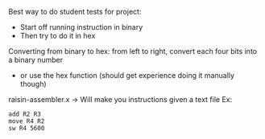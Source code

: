 Best way to do student tests for project:
- Start off running instruction in binary
- Then try to do it in hex

Converting from binary to hex: from left to right, convert each four bits into a binary number
- or use the hex function (should get experience doing it manually though)

raisin-assembler.x → Will make you instructions given a text file Ex: 
``` 
add R2 R3
move R4 R2
sw R4 5600
```
